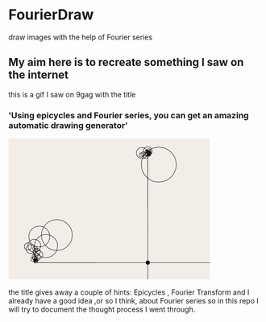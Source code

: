 # FourierDraw
draw images with the help of Fourier series

## My aim here is to recreate something I saw on the internet

this is a gif I saw on 9gag with the title 
### 'Using epicycles and Fourier series, you can get an amazing automatic drawing generator'
![Alt Text](https://raw.githubusercontent.com/ansnoussi/FourierDraw/master/image.gif)

the title gives away a couple of hints: Epicycles , Fourier Transform
and I already have a good idea ,or so I think, about Fourier series
so in this repo I will try to document the thought process I went through.
